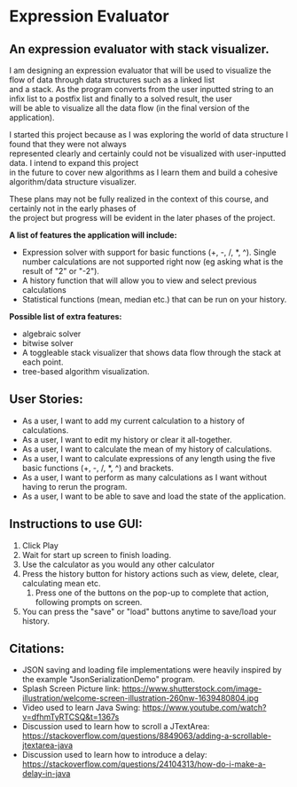 # Expression Evaluator
## An expression evaluator with stack visualizer.   

I am designing an expression evaluator that will be used to visualize the flow of data through data structures 
such as a linked list   
and a stack. As the program converts from the user inputted string to an infix list to a postfix list and finally to a solved result, the user  
will be able to visualize all the data flow (in the final version of the application). 

I started this project because as I was exploring the world of data structure I found that they were not always   
represented clearly and certainly could not be visualized with user-inputted data. I intend to expand this project  
in the future to cover new algorithms as I learn them and build a cohesive algorithm/data structure visualizer. 

These plans may not be fully realized in the context of this course, and certainly not in the early phases of  
the project but progress will be evident in the later phases of the project.



**A list of features the application will include:**   
- Expression solver with support for basic functions (+, -, /, *, ^). Single number calculations are not supported right 
now (eg asking what is the result of "2" or "-2").
- A history function that will allow you to view and select previous calculations 
- Statistical functions (mean, median etc.) that can be run on your history.
  

**Possible list of extra features:**
- algebraic solver
- bitwise solver
- A toggleable stack visualizer that shows data flow through the stack at each point.
- tree-based algorithm visualization. 

## User Stories:

- As a user, I want to add my current calculation to a history of calculations.
- As a user, I want to edit my history or clear it all-together. 
- As a user, I want to calculate the mean of my history of calculations. 
- As a user, I want to calculate expressions of any length using the five basic functions (+, -, /, *, ^) and brackets.
- As a user, I want to perform as many calculations as I want without having to rerun the program.
- As a user, I want to be able to save and load the state of the application.


## Instructions to use GUI:
1. Click Play
2. Wait for start up screen to finish loading. 
3. Use the calculator as you would any other calculator 
4. Press the history button for history actions such as view, delete, clear, calculating mean etc. 
   1. Press one of the buttons on the pop-up to complete that action, following prompts on screen.
5. You can press the "save" or "load" buttons anytime to save/load your history. 



## Citations:
- JSON saving and loading file implementations were heavily inspired by the example "JsonSerializationDemo" program.
- Splash Screen Picture link: https://www.shutterstock.com/image-illustration/welcome-screen-illustration-260nw-1639480804.jpg
- Video used to learn Java Swing: https://www.youtube.com/watch?v=dfhmTyRTCSQ&t=1367s
- Discussion used to learn how to scroll a JTextArea: https://stackoverflow.com/questions/8849063/adding-a-scrollable-jtextarea-java
- Discussion used to learn how to introduce a delay: https://stackoverflow.com/questions/24104313/how-do-i-make-a-delay-in-java
